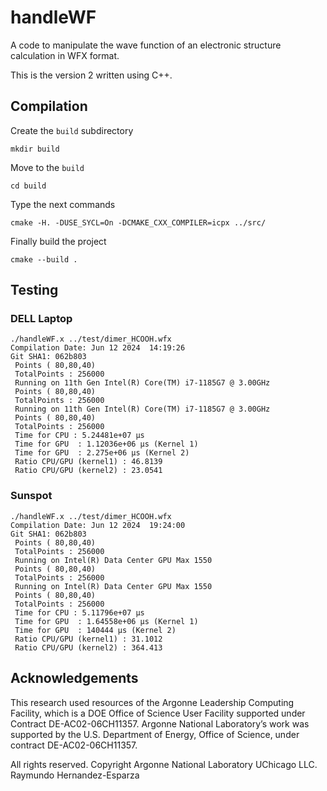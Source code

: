 # handleWF
A code to manipulate the wave function of an electronic structure calculation in WFX format.


This is the version 2 written using C++.

## Compilation

Create the `build` subdirectory
```
mkdir build
```

Move to the `build`
```
cd build
```

Type the next commands
```
cmake -H. -DUSE_SYCL=On -DCMAKE_CXX_COMPILER=icpx ../src/
```

Finally build the project
```
cmake --build .
```

## Testing
### DELL Laptop 
```
./handleWF.x ../test/dimer_HCOOH.wfx
Compilation Date: Jun 12 2024  14:19:26
Git SHA1: 062b803
 Points ( 80,80,40)
 TotalPoints : 256000
 Running on 11th Gen Intel(R) Core(TM) i7-1185G7 @ 3.00GHz
 Points ( 80,80,40)
 TotalPoints : 256000
 Running on 11th Gen Intel(R) Core(TM) i7-1185G7 @ 3.00GHz
 Points ( 80,80,40)
 TotalPoints : 256000
 Time for CPU : 5.24481e+07 μs
 Time for GPU  : 1.12036e+06 μs (Kernel 1)
 Time for GPU  : 2.275e+06 μs (Kernel 2)
 Ratio CPU/GPU (kernel1) : 46.8139
 Ratio CPU/GPU (kernel2) : 23.0541
```
### Sunspot
```
./handleWF.x ../test/dimer_HCOOH.wfx
Compilation Date: Jun 12 2024  19:24:00
Git SHA1: 062b803
 Points ( 80,80,40)
 TotalPoints : 256000
 Running on Intel(R) Data Center GPU Max 1550
 Points ( 80,80,40)
 TotalPoints : 256000
 Running on Intel(R) Data Center GPU Max 1550
 Points ( 80,80,40)
 TotalPoints : 256000
 Time for CPU : 5.11796e+07 μs
 Time for GPU  : 1.64558e+06 μs (Kernel 1)
 Time for GPU  : 140444 μs (Kernel 2)
 Ratio CPU/GPU (kernel1) : 31.1012
 Ratio CPU/GPU (kernel2) : 364.413
```

## Acknowledgements
This research used resources of the Argonne Leadership Computing Facility, which is a DOE Office of Science User Facility supported under Contract DE-AC02-06CH11357. Argonne National Laboratory’s work was supported by the U.S. Department of Energy, Office of Science, under contract DE-AC02-06CH11357.


All rights reserved. Copyright Argonne National Laboratory UChicago LLC. Raymundo Hernandez-Esparza

